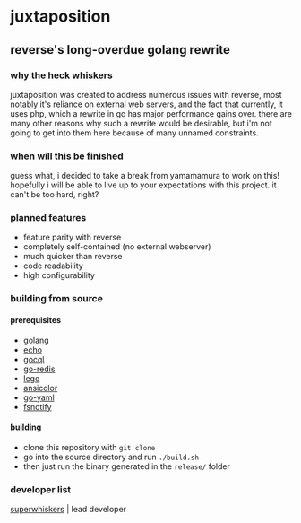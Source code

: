 # juxtaposition

## reverse's long-overdue golang rewrite

### why the heck whiskers

juxtaposition was created to address numerous issues with reverse, most notably it's reliance on external web servers, and the fact that currently, it uses php, which a rewrite in go has major performance gains over. there are many other reasons why such a rewrite would be desirable, but i'm not going to get into them here because of many unnamed constraints.

### when will this be finished

guess what, i decided to take a break from yamamamura to work on this! hopefully i will be able to live up to your expectations with this project. it can't be too hard, right?

### planned features

- feature parity with reverse
- completely self-contained (no external webserver)
- much quicker than reverse
- code readability
- high configurability

### building from source

#### prerequisites

- [golang](https://golang.org)
- [echo](https://github.com/labstack/echo)
- [gocql](https://github.com/gocql/gocql)
- [go-redis](https://github.com/go-redis/redis)
- [lego](https://github.com/xenolf/lego)
- [ansicolor](https://github.com/shiena/ansicolor)
- [go-yaml](https://github.com/go-yaml/yaml)
- [fsnotify](github.com/fsnotify/fsnotify)

#### building

- clone this repository with `git clone`
- go into the source directory and run `./build.sh`
- then just run the binary generated in the `release/` folder

### developer list

[superwhiskers](https://github.com/superwhiskers) | lead developer